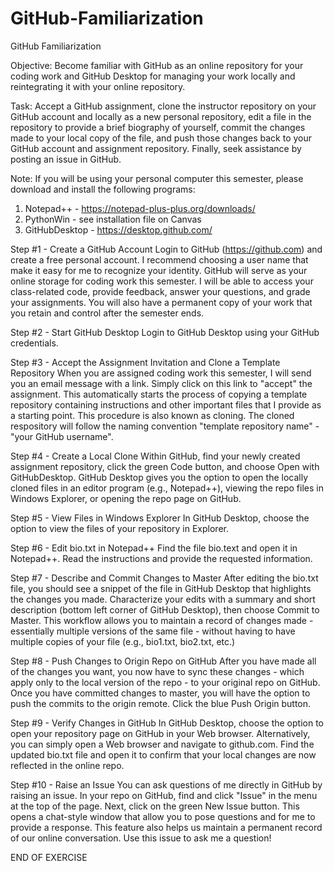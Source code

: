 # GitHub-Familiarization
GitHub Familiarization

Objective:  Become familiar with GitHub as an online repository for your coding work and GitHub Desktop for managing your work locally and reintegrating it with your online repository.

Task:  Accept a GitHub assignment, clone the instructor repository on your GitHub account and locally as a new personal repository, edit a file in the repository to provide a brief biography of yourself, commit the changes made to your local copy of the file, and push those changes back to your GitHub account and assignment repository. Finally, seek assistance by posting an issue in GitHub.

Note:  If you will be using your personal computer this semester, please download and install the following programs:
1.  Notepad++ - https://notepad-plus-plus.org/downloads/
2.  PythonWin - see installation file on Canvas
3.  GitHubDesktop - https://desktop.github.com/

Step #1 - Create a GitHub Account
Login to GitHub (https://github.com) and create a free personal account.  I recommend choosing a user name that make it easy for me to recognize your identity.  GitHub will serve as your online storage for coding work this semester.  I will be able to access your class-related code, provide feedback, answer your questions, and grade your assignments.  You will also have a permanent copy of your work that you retain and control after the semester ends.

Step #2 - Start GitHub Desktop
Login to GitHub Desktop using your GitHub credentials.

Step #3 - Accept the Assignment Invitation and Clone a Template Repository
When you are assigned coding work this semester, I will send you an email message with a link.  Simply click on this link to "accept" the assignment.  This automatically starts the process of copying a template repository containing instructions and other important files that I provide as a starting point.  This procedure is also known as cloning.  The cloned respository will follow the naming convention "template repository name" - "your GitHub username". 

Step #4 - Create a Local Clone
Within GitHub, find your  newly created assignment repository, click the green Code button, and choose Open with GitHubDesktop.  GitHub Desktop gives you the option to open the locally cloned files in an editor program (e.g., Notepad++), viewing the repo files in Windows Explorer, or opening the repo page on GitHub.

Step #5 - View Files in Windows Explorer 
In GitHub Desktop, choose the option to view the files of your repository in Explorer.

Step #6 - Edit bio.txt in Notepad++
Find the file bio.text and open it in Notepad++.  Read the instructions and provide the requested information.

Step #7 - Describe and Commit Changes to Master
After editing the bio.txt file, you should see a snippet of the file in GitHub Desktop that highlights the changes you made.  Characterize your edits with a summary and short description (bottom left corner of GitHub Desktop), then choose Commit to Master.  This workflow allows you to maintain a record of changes made - essentially multiple versions of the same file - without having to have multiple copies of your file (e.g., bio1.txt, bio2.txt, etc.)

Step #8 - Push Changes to Origin Repo on GitHub
After you have made all of the changes you want, you now have to sync these changes - which apply only to the local version of the repo - to your original repo on GitHub. Once you have committed changes to master, you will have the option to push the commits to the origin remote.  Click the blue Push Origin button.

Step #9 - Verify Changes in GitHub
In GitHub Desktop, choose the option to open your repository page on GitHub in your Web browser.  Alternatively, you can simply open a Web browser and navigate to github.com.  Find the updated bio.txt file and open it to confirm that your local changes are now reflected in the online repo.

Step #10 - Raise an Issue
You can ask questions of me directly in GitHub by raising an issue.  In your repo on GitHub, find and click "Issue" in the menu at the top of the page.  Next, click on the green New Issue button.  This opens a chat-style window that allow you to pose questions and for me to provide a response.  This feature also helps us maintain a permanent record of our online conversation.  Use this issue to ask me a question!

END OF EXERCISE
